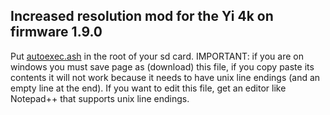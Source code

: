 ## Increased resolution mod for the Yi 4k on firmware 1.9.0

Put [autoexec.ash](https://github.com/irungentoo/Xiaomi_Yi_4k_Camera/raw/master/4k/ultra_increased_resolution/1.9.0/autoexec.ash) in the root of your sd card. IMPORTANT: if you are on windows you must save page as (download) this file, if you copy paste its contents it will not work because it needs to have unix line endings (and an empty line at the end). If you want to edit this file, get an editor like Notepad++ that supports unix line endings.

